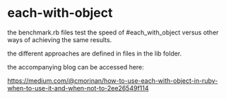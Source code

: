 # each-with-object
the benchmark.rb files test the speed of #each_with_object versus other ways of achieving the same results.

the different approaches are defined in files in the lib folder.

the accompanying blog can be accessed here:

https://medium.com/@cmorinan/how-to-use-each-with-object-in-ruby-when-to-use-it-and-when-not-to-2ee26549f114

